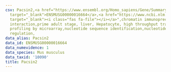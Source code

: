 ```yaml
---
csv: Pacsin2,<a href="https://www.ensembl.org/Homo_sapiens/Gene/Summary?db=core;g=ENSMUSG00000016664"
  target="_blank">ENSMUSG00000016664</a>,<a href="https://www.ncbi.nlm.nih.gov/pubmed/23834426"
  target="_blank"><i class="fas fa-file"></i></a>",chromatin immunoprecipitation assay,direct
  interaction,prime adult stage, liver, Hepatocyte, high throughput transcription
  profiling by microarray,nucleotide sequence identification,nucleotide sequence identification,transcriptional
  regulation,
data_alias: Pacsin2
data_id: ENSMUSG00000016664
data_numevidence: 1
data_species: Mus musculus
data_taxid: '10090'
title: Pacsin2
---
```

